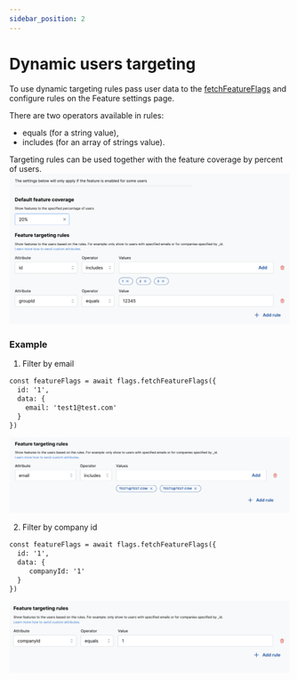 ```yaml
---
sidebar_position: 2
---
```


# Dynamic users targeting

To use dynamic targeting rules pass user data to the [fetchFeatureFlags](./sdk-api/fetch-feature-flags.md) and configure rules on the Feature settings page.

There are two operators available in rules: 
- equals (for a string value),
- includes (for an array of strings value).

Targeting rules can be used together with the feature coverage by percent of users.
![Example](../static/img/dynamic-targeting/example.png)

### Example
1. Filter by email
```
const featureFlags = await flags.fetchFeatureFlags({ 
  id: '1',
  data: {
    email: 'test1@test.com' 
  }
})
```
![Email example](../static/img/dynamic-targeting/example-email.png)

2. Filter by company id
```
const featureFlags = await flags.fetchFeatureFlags({ 
  id: '1',
  data: {
     companyId: '1'
  } 
})
```
![Company id example](../static/img/dynamic-targeting/example-company-id.png)
